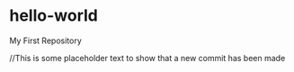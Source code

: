 # hello-world
My First Repository

//This is some placeholder text to show that a new commit has been made
